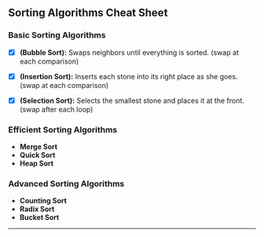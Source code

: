 ## Sorting Algorithms Cheat Sheet

### Basic Sorting Algorithms
- [x] **(Bubble Sort):** Swaps neighbors until everything is sorted. (swap at each comparison) 
- [x] **(Insertion Sort):** Inserts each stone into its right place as she goes.  (swap at each comparison) 
- [x] **(Selection Sort):** Selects the smallest stone and places it at the front.  (swap after each loop) 


### Efficient Sorting Algorithms
- **Merge Sort**
- **Quick Sort**
- **Heap Sort**

### Advanced Sorting Algorithms
- **Counting Sort**
- **Radix Sort**
- **Bucket Sort**

---


